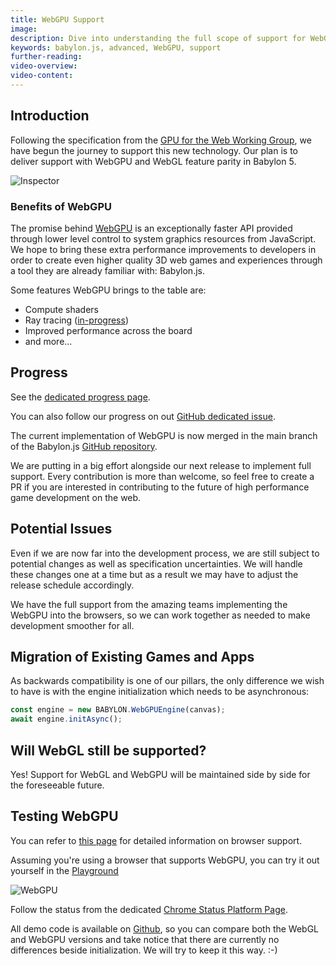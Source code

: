 ```yaml
---
title: WebGPU Support
image: 
description: Dive into understanding the full scope of support for WebGPU in Babylon.js.
keywords: babylon.js, advanced, WebGPU, support
further-reading:
video-overview:
video-content:
---
```


## Introduction
Following the specification from the [GPU for the Web Working Group](https://github.com/gpuweb/gpuweb), we have begun the journey to support this new technology. Our plan is to deliver support with WebGPU and WebGL feature parity in Babylon 5.

![Inspector](/img/extensions/WebGPU.png)

### Benefits of WebGPU
The promise behind [WebGPU](https://developer.chrome.com/en/docs/web-platform/webgpu/#what) is an exceptionally faster API provided through lower level control to system graphics resources from JavaScript. We hope to bring these extra performance improvements to developers in order to create even higher quality 3D web games and experiences through a tool they are already familiar with: Babylon.js.

Some features WebGPU brings to the table are:
* Compute shaders
* Ray tracing ([in-progress](https://github.com/gpuweb/gpuweb/issues/535))
* Improved performance across the board
* and more...

## Progress

See the [dedicated progress page](/setup/support/webGPU/webGPUStatus).

You can also follow our progress on out [GitHub dedicated issue](https://github.com/BabylonJS/Babylon.js/issues/6443).

The current implementation of WebGPU is now merged in the main branch of the Babylon.js [GitHub repository](https://github.com/BabylonJS/Babylon.js).

We are putting in a big effort alongside our next release to implement full support. Every contribution is more than welcome, so feel free to create a PR if you are interested in contributing to the future of high performance game development on the web.

## Potential Issues
Even if we are now far into the development process, we are still subject to potential changes as well as specification uncertainties. We will handle these changes one at a time but as a result we may have to adjust the release schedule accordingly.

We have the full support from the amazing teams implementing the WebGPU into the browsers, so we can work together as needed to make development smoother for all.

## Migration of Existing Games and Apps
As backwards compatibility is one of our pillars, the only difference we wish to have is with the engine initialization which needs to be asynchronous:

```javascript
const engine = new BABYLON.WebGPUEngine(canvas);
await engine.initAsync();
```

## Will WebGL still be supported?
Yes! Support for WebGL and WebGPU will be maintained side by side for the foreseeable future.

## Testing WebGPU
You can refer to [this page](https://github.com/gpuweb/gpuweb/wiki/Implementation-Status) for detailed information on browser support.

Assuming you're using a browser that supports WebGPU, you can try it out yourself in the [Playground](https://playground.babylonjs.com/) 

![WebGPU](/img/extensions/webGPUPlayground.jpg)

Follow the status from the dedicated [Chrome Status Platform Page](https://www.chromestatus.com/feature/6213121689518080).

All demo code is available on [Github](https://github.com/BabylonJS/Website/tree/master/build/Demos/WebGPU), so you can compare both the WebGL and WebGPU versions and take notice that there are currently no differences beside initialization. We will try to keep it this way. :-)